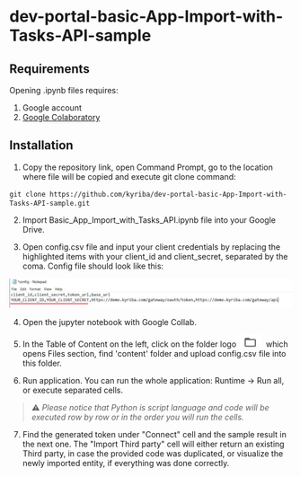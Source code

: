 # dev-portal-basic-App-Import-with-Tasks-API-sample



## Requirements

Opening .ipynb files requires:
1. Google account
2. [Google Colaboratory][1]

[1]: https://workspace.google.com/marketplace/app/colaboratory/1014160490159?pann=ogb


## Installation

1.  Copy the repository link, open Command Prompt, go to the location where file will be copied and execute git clone command:

```shell
git clone https://github.com/kyriba/dev-portal-basic-App-Import-with-Tasks-API-sample.git
```

2. Import Basic_App_Import_with_Tasks_API.ipynb file into your Google Drive.

3. Open config.csv file and input your client credentials by replacing the highlighted items with your client_id and client_secret, separated by the coma. Config file should look like this:

![config](config.png)

4. Open the jupyter notebook with Google Collab.

5. In the Table of Content on the left, click on the folder logo ![files](files.png) which opens Files section, find 'content' folder and upload config.csv file into this folder.

6. Run application. You can run the whole application: Runtime -> Run all, or execute separated cells.

> ⚠️  _Please notice that Python is script language and code will be executed row by row or in the order you will run the cells._

7. Find the generated token under "Connect" cell and the sample result in the next one. The "Import Third party" cell will either return an existing Third party, in case the provided code was duplicated, or visualize the newly imported entity, if everything was done correctly.

